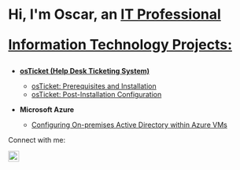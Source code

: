 <h1>Hi, I'm Oscar, an <a href="https://linkedin.com/in/oscar-sorto-193669276">IT Professional

Information Technology Projects:</h2>

- <b>osTicket (Help Desk Ticketing System)</b>
  - [osTicket: Prerequisites and Installation](https://github.com/oscarSSSS/osticket-prereqs)
  - [osTicket: Post-Installation Configuration](https://github.com/oscarSSSS/OSticket-Postinstall)

- <b>Microsoft Azure</b>
  - [Configuring On-premises Active Directory within Azure VMs](https://github.com/oscarSSSS/ADAzure)
  

Connect with me:</h2>

[<img align="left" alt="oscar | LinkedIn" width="22px" src="https://cdn.jsdelivr.net/npm/simple-icons@v3/icons/linkedin.svg" />][linkedin]


[linkedin]: https://linkedin.com/in/oscar-sorto-193669276
